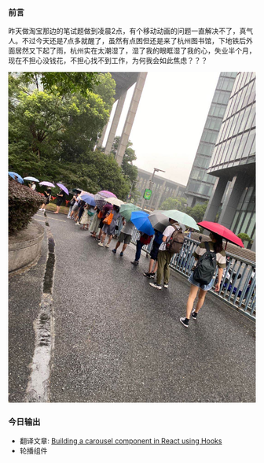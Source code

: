 ### 前言  
昨天做淘宝那边的笔试题做到凌晨2点，有个移动动画的问题一直解决不了，真气人。不过今天还是7点多就醒了，虽然有点困但还是来了杭州图书馆，下地铁后外面居然又下起了雨，杭州实在太潮湿了，湿了我的眼眶湿了我的心，失业半个月，现在不担心没钱花，不担心找不到工作，为何我会如此焦虑？？？

<img src='./images/7-15.jpeg'/>

### 今日输出  
- 翻译文章: [Building a carousel component in React using Hooks](https://blog.logrocket.com/building-carousel-component-react-hooks/) 
- 轮播组件  